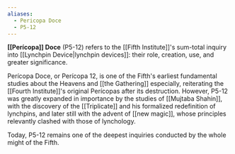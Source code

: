 ```yaml
---
aliases:
  - Pericopa Doce
  - P5-12
---
```



**[[Perícopa]] Doce** (P5-12) refers to the [[Fifth Institute]]'s sum-total inquiry into [[Lynchpin Device|lynchpin devices]]: their role, creation, use, and greater significance. 

Perícopa Doce, or Perícopa 12, is one of the Fifth's earliest fundamental studies about the Heavens and [[the Gathering]] especially, reiterating the [[Fourth Institute]]'s original Perícopas after its destruction. However, P5-12 was greatly expanded in importance by the studies of [[Mujtaba Shahin]], with the discovery of the [[Triplicate]] and his formalized redefinition of lynchpins, and later still with the advent of [[new magic]], whose principles relevantly clashed with those of lynchology.

Today, P5-12 remains one of the deepest inquiries conducted by the whole might of the Fifth.